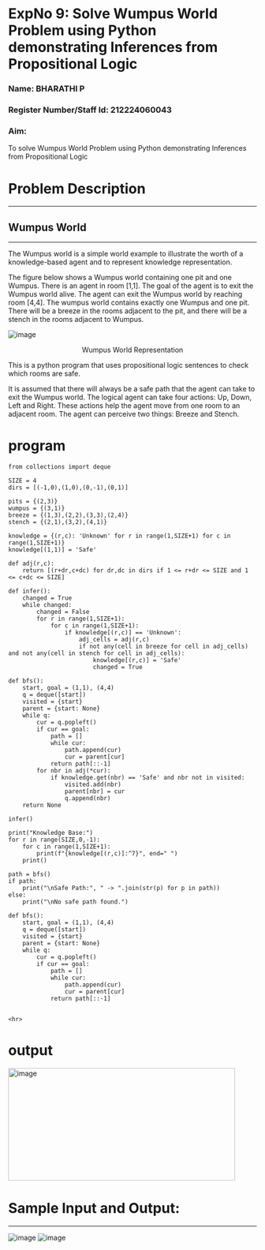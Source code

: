  <h1>ExpNo 9: Solve Wumpus World Problem using Python demonstrating Inferences from Propositional Logic</h1> 
<h3>Name:     BHARATHI P                  </h3>
<h3>Register Number/Staff Id:        212224060043</h3>
<H3>Aim:</H3>
<p>
    To solve  Wumpus World Problem using Python demonstrating Inferences from Propositional Logic
</p>
<h1>Problem Description</h1>
<hr>
<h2>Wumpus World</h2>
<hr>
The Wumpus world is a simple world example to illustrate the worth of a knowledge-based agent and to represent knowledge representation.

The figure below shows a Wumpus world containing one pit and one Wumpus. There is an agent in room [1,1]. The goal of the agent is to exit the Wumpus world alive. The agent can exit the Wumpus world by reaching room [4,4]. The wumpus world contains exactly one Wumpus and one pit. There will be a breeze in the rooms adjacent to the pit, and there will be a stench in the rooms adjacent to Wumpus.

![image](https://github.com/natsaravanan/19AI405FUNDAMENTALSOFARTIFICIALINTELLIGENCE/assets/87870499/cd6b68dc-c79f-4dcb-8126-04da90d65912)

<center>Wumpus World Representation</center>
<p>
This is a python program that uses propositional logic sentences to check which rooms are safe. 

It is assumed that there will always be a safe path that the agent can take to exit the Wumpus world. The logical agent can take four actions: Up, Down, Left and Right. These actions help the agent move from one room to an adjacent room. The agent can perceive two things: Breeze and Stench.
</p>

# program

```
from collections import deque

SIZE = 4
dirs = [(-1,0),(1,0),(0,-1),(0,1)]

pits = {(2,3)}
wumpus = {(3,1)}
breeze = {(1,3),(2,2),(3,3),(2,4)}
stench = {(2,1),(3,2),(4,1)}

knowledge = {(r,c): 'Unknown' for r in range(1,SIZE+1) for c in range(1,SIZE+1)}
knowledge[(1,1)] = 'Safe'

def adj(r,c):
    return [(r+dr,c+dc) for dr,dc in dirs if 1 <= r+dr <= SIZE and 1 <= c+dc <= SIZE]

def infer():
    changed = True
    while changed:
        changed = False
        for r in range(1,SIZE+1):
            for c in range(1,SIZE+1):
                if knowledge[(r,c)] == 'Unknown':
                    adj_cells = adj(r,c)
                    if not any(cell in breeze for cell in adj_cells) and not any(cell in stench for cell in adj_cells):
                        knowledge[(r,c)] = 'Safe'
                        changed = True

def bfs():
    start, goal = (1,1), (4,4)
    q = deque([start])
    visited = {start}
    parent = {start: None}
    while q:
        cur = q.popleft()
        if cur == goal:
            path = []
            while cur:
                path.append(cur)
                cur = parent[cur]
            return path[::-1]
        for nbr in adj(*cur):
            if knowledge.get(nbr) == 'Safe' and nbr not in visited:
                visited.add(nbr)
                parent[nbr] = cur
                q.append(nbr)
    return None

infer()

print("Knowledge Base:")
for r in range(SIZE,0,-1):
    for c in range(1,SIZE+1):
        print(f"{knowledge[(r,c)]:^7}", end=" ")
    print()

path = bfs()
if path:
    print("\nSafe Path:", " -> ".join(str(p) for p in path))
else:
    print("\nNo safe path found.")

def bfs():
    start, goal = (1,1), (4,4)
    q = deque([start])
    visited = {start}
    parent = {start: None}
    while q:
        cur = q.popleft()
        if cur == goal:
            path = []
            while cur:
                path.append(cur)
                cur = parent[cur]
            return path[::-1]
 

<hr>
```

# output
<img width="460" height="228" alt="image" src="https://github.com/user-attachments/assets/14279a6f-5780-4441-9389-f2cad7ab635b" />

<h1>Sample Input and Output:</h1>
<hr>

![image](https://github.com/natsaravanan/19AI405FUNDAMENTALSOFARTIFICIALINTELLIGENCE/assets/87870499/8696111a-a4a7-47cb-ba4b-43a4ef88573f)
![image](https://github.com/natsaravanan/19AI405FUNDAMENTALSOFARTIFICIALINTELLIGENCE/assets/87870499/4be5bf06-79fa-4fa0-9334-38a33f06060b)

